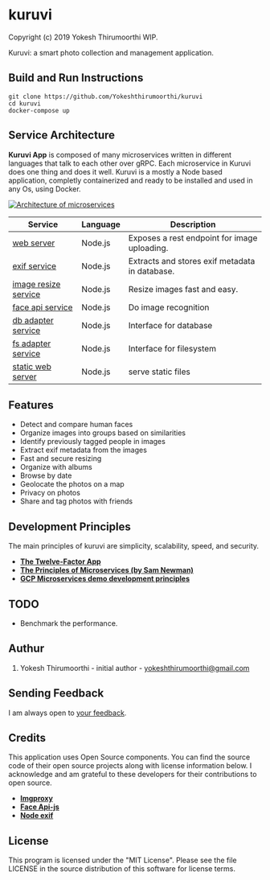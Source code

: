 # kuruvi
Copyright (c) 2019 Yokesh Thirumoorthi
WIP.

Kuruvi: a smart photo collection and management application.

## Build and Run Instructions

```
git clone https://github.com/Yokeshthirumoorthi/kuruvi
cd kuruvi
docker-compose up
```
## Service Architecture

**Kuruvi App** is composed of many microservices written in different
languages that talk to each other over gRPC.
Each microservice in Kuruvi does one thing and does it well.
Kuruvi is a mostly a Node based application, completly containerized and ready to be installed and used in any Os, using Docker.


[![Architecture of
microservices](./docs/img/architecture-diagram.png)](./docs/img/architecture-diagram.png)

| Service                                              | Language      | Description                                                                                                                       |
| ---------------------------------------------------- | ------------- | --------------------------------------------------------------------------------------------------------------------------------- |
| [web server](./express)                           | Node.js            | Exposes a rest endpoint for image uploading.  |
| [exif service](./node-exif)                       | Node.js            | Extracts and stores exif metadata in database.  |
| [image resize service](./node-imgproxy)           | Node.js            | Resize images fast and easy.  |
| [face api service](./faceapi)                     | Node.js            | Do image recognition  |
| [db adapter service](./database)                     | Node.js            | Interface for database  |
| [fs adapter service](./filesystem)                     | Node.js            | Interface for filesystem|
| [static web server](./static-site)                     | Node.js            | serve static files|

<!-- Find **Protocol Buffers Descriptions** at the [`./pb` directory](./pb). -->

## Features

* Detect and compare human faces
* Organize images into groups based on similarities
* Identify previously tagged people in images
* Extract exif metadata from the images
* Fast and secure resizing
* Organize with albums
* Browse by date
* Geolocate the photos on a map
* Privacy on photos
* Share and tag photos with friends

## Development Principles

The main principles of kuruvi are simplicity, scalability, speed, and security.

- **[The Twelve-Factor App](https://12factor.net/)**
- **[The Principles of Microservices (by Sam Newman)](https://learning.oreilly.com/videos/the-principles-of/9781491935811)**
- **[GCP Microservices demo development principles](https://github.com/GoogleCloudPlatform/microservices-demo/blob/master/docs/development-principles.md)**


## TODO
* Benchmark the performance.

## Authur

1. Yokesh Thirumoorthi - initial author - yokeshthirumoorthi@gmail.com

## Sending Feedback

I am always open to [your feedback](https://github.com/Yokeshthirumoorthi/kuruvi/issues).

## Credits
This application uses Open Source components. You can find the source code of their open source projects along with license information below. I acknowledge and am grateful to these developers for their contributions to open source.

- **[Imgproxy](https://github.com/imgproxy/imgproxy)**
- **[Face Api-js](https://github.com/justadudewhohacks/face-api.js?files=1)**
- **[Node exif](https://github.com/gomfunkel/node-exif)**
<!-- Sample Photos: https://github.com/ianare/exif-samples.git -->

## License

This program is licensed under the "MIT License". Please see the file LICENSE in the source distribution of this software for license terms.
